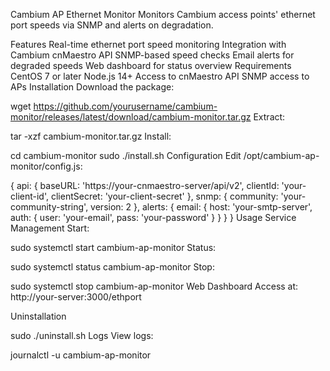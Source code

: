 Cambium AP Ethernet Monitor
Monitors Cambium access points' ethernet port speeds via SNMP and alerts on degradation.

Features
Real-time ethernet port speed monitoring
Integration with Cambium cnMaestro API
SNMP-based speed checks
Email alerts for degraded speeds
Web dashboard for status overview
Requirements
CentOS 7 or later
Node.js 14+
Access to cnMaestro API
SNMP access to APs
Installation
Download the package:

wget https://github.com/yourusername/cambium-monitor/releases/latest/download/cambium-monitor.tar.gz
Extract:

tar -xzf cambium-monitor.tar.gz
Install:

cd cambium-monitor
sudo ./install.sh
Configuration
Edit /opt/cambium-ap-monitor/config.js:


{
  api: {
    baseURL: 'https://your-cnmaestro-server/api/v2',
    clientId: 'your-client-id',
    clientSecret: 'your-client-secret'
  },
  snmp: {
    community: 'your-community-string',
    version: 2
  },
  alerts: {
    email: {
      host: 'your-smtp-server',
      auth: {
        user: 'your-email',
        pass: 'your-password'
      }
    }
  }
}
Usage
Service Management
Start:


sudo systemctl start cambium-ap-monitor
Status:


sudo systemctl status cambium-ap-monitor
Stop:


sudo systemctl stop cambium-ap-monitor
Web Dashboard
Access at: http://your-server:3000/ethport

Uninstallation

sudo ./uninstall.sh
Logs
View logs:


journalctl -u cambium-ap-monitor
